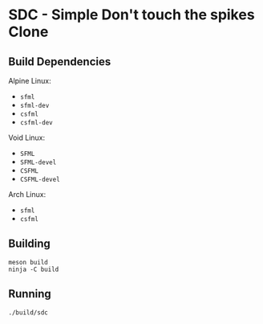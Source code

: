 # SDC - Simple Don't touch the spikes Clone

## Build Dependencies

Alpine Linux:

- `sfml`
- `sfml-dev`
- `csfml`
- `csfml-dev`

Void Linux:

- `SFML`
- `SFML-devel`
- `CSFML`
- `CSFML-devel`

Arch Linux:

- `sfml`
- `csfml`

## Building

	meson build
	ninja -C build

## Running

	./build/sdc
